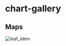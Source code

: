 # chart-gallery


## Maps

![leaf_idem](https://cloud.githubusercontent.com/assets/6283030/11043260/7b503334-86e1-11e5-904f-8fba804f0c79.PNG)
